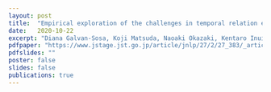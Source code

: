 ```yaml
---
layout: post
title:  "Empirical exploration of the challenges in temporal relation extraction from clinical text."
date:   2020-10-22
excerpt: "Diana Galvan-Sosa, Koji Matsuda, Naoaki Okazaki, Kentaro Inui. Journal of Natural Language Processing, Vol.27 No. 2, June 2020"
pdfpaper: "https://www.jstage.jst.go.jp/article/jnlp/27/2/27_383/_article/-char/ja/"
pdfslides: ""
poster: false
slides: false
publications: true
---
```

